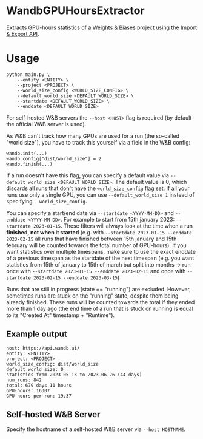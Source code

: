 # WandbGPUHoursExtractor

Extracts GPU-hours statistics of a [Weights & Biases](https://wandb.ai) project using the [Import & Export API](https://docs.wandb.ai/ref/python/public-api/).

# Usage
```
python main.py \
    --entity <ENTITY> \
    --project <PROJECT> \
    --world_size_config <WORLD_SIZE_CONFIG> \
    --default_world_size <DEFAULT_WORLD_SIZE> \
    --startdate <DEFAULT_WORLD_SIZE> \
    --enddate <DEFAULT_WORLD_SIZE>
```
For self-hosted W&B servers the `--host <HOST>` flag is required (by default the official W&B server is used).

As W&B can't track how many GPUs are used for a run (the so-called "world size"), you have to track this yourself via a field in the W&B config:
```
wandb.init(...)
wandb.config["dist/world_size"] = 2
wandb.finish(...)
```

If a run doesn't have this flag, you can specify a default value via `--default_world_size <DEFAULT_WORLD_SIZE>`.
The default value is 0, which discards all runs that don't have the `world_size_config` flag set.
If all your runs use only a single GPU, you can use `--default_world_size 1` instead of specifying `--world_size_config`.

You can specify a start/end date via `--startdate <YYYY-MM-DD>` and `--enddate <YYYY-MM-DD>`. 
For example to start from 15th january 2023: `--startdate 2023-01-15`.
These filters will always look at the time when a run **finished, not when it started** 
(e.g. with `--startdate 2023-01-15 --enddate 2023-02-15` all runs that have finished between 15th january and 
15th february will be counted towards the total number of GPU-hours). If you want statistics over multiple timespans, make sure to 
use the exact enddate of a previous timespan as the startdate of the next timespan 
(e.g. you want statistics from 15th of january to 15th of march but split into months -> run once with
`--startdate 2023-01-15 --enddate 2023-02-15` and once with `--startdate 2023-02-15 --enddate 2023-03-15`) 

Runs that are still in progress (state == "running") are excluded.
However, sometimes runs are stuck on the "running" state, despite them being already finished.
These runs will be counted towards the total if they ended more than 1 day ago 
(the end time of a run that is stuck on running is equal to its "Created At" timestamp + "Runtime").
 

## Example output
```
host: https://api.wandb.ai/
entity: <ENTITY>
project: <PROJECT>
world_size_config: dist/world_size
default_world_size: 0
statistics from 2023-05-13 to 2023-06-26 (44 days)
num_runs: 842
total: 679 days 11 hours
GPU-hours: 16307
GPU-hours per run: 19.37
```

## Self-hosted W&B Server
Specify the hostname of a self-hosted W&B server via `--host HOSTNAME`.

